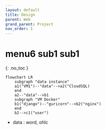 ```yaml
---
layout: default
title: Design
parent: Web
grand_parent: Project
nav_order: 1
---
```


# menu6 sub1 sub1
{: .no_toc }


```mermaid
flowchart LR
    subgraph "data instance"
    a1("VM1")--"data"-->a2("CloudSQL)
    end
    a2--"data"-->b1
    subgraph "VM Docker"
    b1("django")--"guricorn"-->b2("nginx")
    end
    b2-->c1("user")
```

* data : word, ohlc